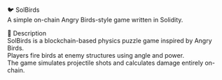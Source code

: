 🐦 SolBirds             
A simple on-chain Angry Birds-style game written in Solidity.      
          
🎯 Description      
SolBirds is a blockchain-based physics puzzle game inspired by Angry Birds.          
Players fire birds at enemy structures using angle and power.               
The game simulates projectile shots and calculates damage entirely on-chain.             
    
